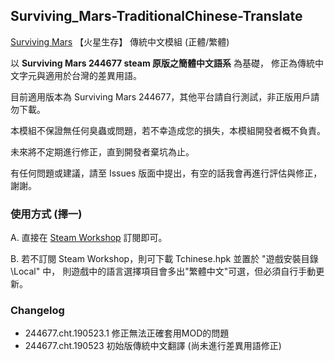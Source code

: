 ## Surviving_Mars-TraditionalChinese-Translate
 [Surviving Mars](https://store.steampowered.com/app/464920/Surviving_Mars/) 【火星生存】 傳統中文模組 (正體/繁體)

以 **Surviving Mars 244677 steam 原版之簡體中文語系** 為基礎，
修正為傳統中文字元與適用於台灣的差異用語。

目前適用版本為 Surviving Mars 244677，其他平台請自行測試，非正版用戶請勿下載。

本模組不保證無任何臭蟲或問題，若不幸造成您的損失，本模組開發者概不負責。

未來將不定期進行修正，直到開發者棄坑為止。

有任何問題或建議，請至 Issues 版面中提出，有空的話我會再進行評估與修正，謝謝。

### 使用方式 (擇一)

A. 直接在 [Steam Workshop](https://steamcommunity.com/sharedfiles/filedetails/?id=1749276214) 訂閱即可。

B. 若不訂閱 Steam Workshop，則可下載 Tchinese.hpk 並置於 "遊戲安裝目錄\Local\" 中，
則遊戲中的語言選擇項目會多出"繁體中文"可選，但必須自行手動更新。

### Changelog
* 244677.cht.190523.1 修正無法正確套用MOD的問題
* 244677.cht.190523 初始版傳統中文翻譯 (尚未進行差異用語修正)
